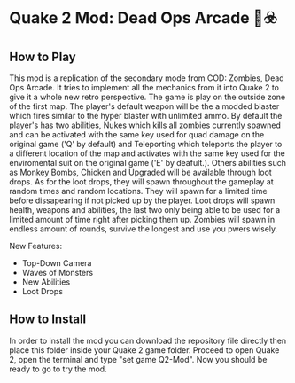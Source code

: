 # Quake 2 Mod: Dead Ops Arcade 🧟☣️

## How to Play
This mod is a replication of the secondary mode from COD: Zombies, Dead Ops Arcade. It tries to implement all the mechanics from it into Quake 2 to give it a whole new retro perspective. The game is play on the outside zone of the first map. The player's default weapon will be the a modded blaster which fires similar to the hyper blaster with unlimited ammo. By default the player's has two abilities, Nukes which kills all zombies currently spawned and can be activated with the same key used for quad damage on the original game ('Q' by default) and Teleporting which teleports the player to a different location of the map and activates with the same key used for the enviromental suit on the original game ('E' by deafult.). Others abilities such as Monkey Bombs, Chicken and Upgraded will be available through loot drops. As for the loot drops, they will spawn throughout the gameplay at random times and random locations. They will spawn for a limited time before dissapearing if not picked up by the player. Loot drops will spawn health, weapons and abilities, the last two only being able to be used for a limited amount of time right after picking them up. Zombies will spawn in endless amount of rounds, survive the longest and use you pwers wisely.

New Features: 
 - Top-Down Camera
 - Waves of Monsters
 - New Abilities
 - Loot Drops

## How to Install 
In order to install the mod you can download the repository file directly then place this folder inside your Quake 2 game folder. Proceed to open Quake 2, open the terminal and type "set game Q2-Mod". Now you should be ready to go to try the mod.
